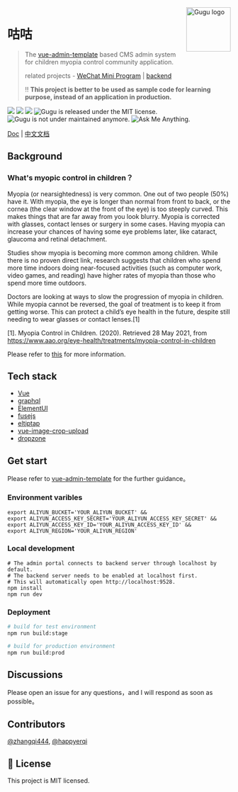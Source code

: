 <img src="https://user-images.githubusercontent.com/5424267/119736375-75dd1f00-be32-11eb-8012-ebece6238f7c.png" alt="Gugu logo" width="100" height="100" align="right" />


# 咕咕
> The [vue-admin-template](http://panjiachen.github.io/vue-admin-template) based CMS admin system for children myopia control community application.
>
> related projects - [WeChat Mini Program](https://github.com/zhangqi444/gugu-myopic-patients-community-wechat-miniprogram) | [backend](https://github.com/zhangqi444/gugu-myopic-patients-community-backend)
> 
> ‼️ **This project is better to be used as sample code for learning purpose, instead of an application in production.**

<p align="left">
  <img src="https://img.shields.io/badge/node-%3E%3D8.9.0-brightgreen"/>
  <img src="https://img.shields.io/badge/npm-%3E%3D3.0.0-brightgreen"/>
  <img src="https://img.shields.io/badge/vue-%3E%3D2.6.10-brightgreen"/>
  <img src="https://img.shields.io/badge/license-MIT-green.svg" alt="Gugu is released under the MIT license." />
  <img src="https://img.shields.io/badge/maintained%3F-no-red.svg" alt="Gugu is not under maintained anymore." />
  <img src="https://img.shields.io/badge/ask%20me-anything-1abc9c.svg" alt="Ask Me Anything." />
</p>

<a href="https://github.com/zhangqi444/gugu-myopic-patients-community-cms-admin/" target="_blank">Doc</a>
|
<a href="https://github.com/zhangqi444/gugu-myopic-patients-community-cms-admin/blob/master/README-zh-CN.md" target="_blank">中文文档</a>


## Background

### What's myopic control in children？

Myopia (or nearsightedness) is very common. One out of two people (50%) have it. With myopia, the eye is longer than normal from front to back, or the cornea (the clear window at the front of the eye) is too steeply curved. This makes things that are far away from you look blurry. Myopia is corrected with glasses, contact lenses or surgery in some cases. Having myopia can increase your chances of having some eye problems later, like cataract, glaucoma and retinal detachment.

Studies show myopia is becoming more common among children. While there is no proven direct link, research suggests that children who spend more time indoors doing near-focused activities (such as computer work, video games, and reading) have higher rates of myopia than those who spend more time outdoors.

Doctors are looking at ways to slow the progression of myopia in children. While myopia cannot be reversed, the goal of treatment is to keep it from getting worse. This can protect a child’s eye health in the future, despite still needing to wear glasses or contact lenses.[1]

[1]. Myopia Control in Children. (2020). Retrieved 28 May 2021, from https://www.aao.org/eye-health/treatments/myopia-control-in-children

Please refer to [this](https://github.com/zhangqi444/gugu-myopic-patients-community-wechat-miniprogram) for more information.

## Tech stack

- [Vue](https://github.com/eggjs/egg) 
- [graphql](https://apollographql.com/)
- [ElementUI](https://element.eleme.io/)
- [fusejs](https://fusejs.io/)
- [eltiptap](https://github.com/Leecason/element-tiptap)
- [vue-image-crop-upload](https://github.com/dai-siki/vue-image-crop-upload)
- [dropzone](https://github.com/dropzone/dropzone)

## Get start

Please refer to [vue-admin-template](http://panjiachen.github.io/vue-admin-template) for the further guidance。

### Environment varibles
```shell
export ALIYUN_BUCKET='YOUR_ALIYUN_BUCKET' &&
export ALIYUN_ACCESS_KEY_SECRET='YOUR_ALIYUN_ACCESS_KEY_SECRET' &&
export ALIYUN_ACCESS_KEY_ID='YOUR_ALIYUN_ACCESS_KEY_ID' && 
export ALIYUN_REGION='YOUR_ALIYUN_REGION'
```

### Local development
```shell
# The admin portal connects to backend server through localhost by default.
# The backend server needs to be enabled at localhost first.
# This will automatically open http://localhost:9528.
npm install 
npm run dev
```

### Deployment

```bash
# build for test environment
npm run build:stage

# build for production environment
npm run build:prod
```

## Discussions

Please open an issue for any questions，and I will respond as soon as possible。

## Contributors

[@zhangqi444](https://github.com/zhangqi444), [@happyerqi](https://github.com/happyerqi)

## 📄 License

This project is MIT licensed.
